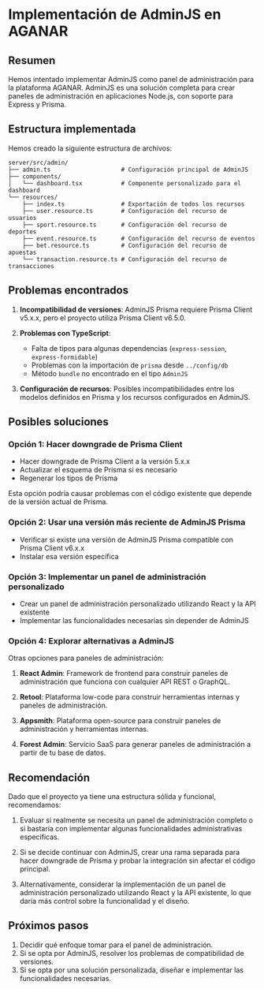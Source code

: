# Implementación de AdminJS en AGANAR

## Resumen

Hemos intentado implementar AdminJS como panel de administración para la plataforma AGANAR. AdminJS es una solución completa para crear paneles de administración en aplicaciones Node.js, con soporte para Express y Prisma.

## Estructura implementada

Hemos creado la siguiente estructura de archivos:

```
server/src/admin/
├── admin.ts                    # Configuración principal de AdminJS
├── components/
│   └── dashboard.tsx           # Componente personalizado para el dashboard
└── resources/
    ├── index.ts                # Exportación de todos los recursos
    ├── user.resource.ts        # Configuración del recurso de usuarios
    ├── sport.resource.ts       # Configuración del recurso de deportes
    ├── event.resource.ts       # Configuración del recurso de eventos
    ├── bet.resource.ts         # Configuración del recurso de apuestas
    └── transaction.resource.ts # Configuración del recurso de transacciones
```

## Problemas encontrados

1. **Incompatibilidad de versiones**: AdminJS Prisma requiere Prisma Client v5.x.x, pero el proyecto utiliza Prisma Client v6.5.0.

2. **Problemas con TypeScript**:
   - Falta de tipos para algunas dependencias (`express-session`, `express-formidable`)
   - Problemas con la importación de `prisma` desde `../config/db`
   - Método `bundle` no encontrado en el tipo `AdminJS`

3. **Configuración de recursos**: Posibles incompatibilidades entre los modelos definidos en Prisma y los recursos configurados en AdminJS.

## Posibles soluciones

### Opción 1: Hacer downgrade de Prisma Client

- Hacer downgrade de Prisma Client a la versión 5.x.x
- Actualizar el esquema de Prisma si es necesario
- Regenerar los tipos de Prisma

Esta opción podría causar problemas con el código existente que depende de la versión actual de Prisma.

### Opción 2: Usar una versión más reciente de AdminJS Prisma

- Verificar si existe una versión de AdminJS Prisma compatible con Prisma Client v6.x.x
- Instalar esa versión específica

### Opción 3: Implementar un panel de administración personalizado

- Crear un panel de administración personalizado utilizando React y la API existente
- Implementar las funcionalidades necesarias sin depender de AdminJS

### Opción 4: Explorar alternativas a AdminJS

Otras opciones para paneles de administración:

1. **React Admin**: Framework de frontend para construir paneles de administración que funciona con cualquier API REST o GraphQL.

2. **Retool**: Plataforma low-code para construir herramientas internas y paneles de administración.

3. **Appsmith**: Plataforma open-source para construir paneles de administración y herramientas internas.

4. **Forest Admin**: Servicio SaaS para generar paneles de administración a partir de tu base de datos.

## Recomendación

Dado que el proyecto ya tiene una estructura sólida y funcional, recomendamos:

1. Evaluar si realmente se necesita un panel de administración completo o si bastaría con implementar algunas funcionalidades administrativas específicas.

2. Si se decide continuar con AdminJS, crear una rama separada para hacer downgrade de Prisma y probar la integración sin afectar el código principal.

3. Alternativamente, considerar la implementación de un panel de administración personalizado utilizando React y la API existente, lo que daría más control sobre la funcionalidad y el diseño.

## Próximos pasos

1. Decidir qué enfoque tomar para el panel de administración.
2. Si se opta por AdminJS, resolver los problemas de compatibilidad de versiones.
3. Si se opta por una solución personalizada, diseñar e implementar las funcionalidades necesarias.
